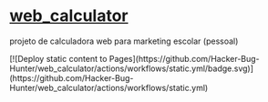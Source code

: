 # [web_calculator](https://hacker-bug-hunter.github.io/web_calculator/)
projeto de calculadora web para marketing escolar (pessoal)
<p>[![Deploy static content to Pages](https://github.com/Hacker-Bug-Hunter/web_calculator/actions/workflows/static.yml/badge.svg)](https://github.com/Hacker-Bug-Hunter/web_calculator/actions/workflows/static.yml)</p>
